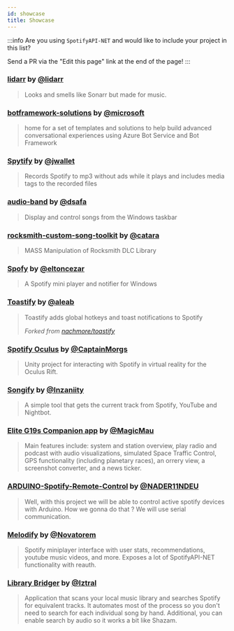 ```yaml
---
id: showcase
title: Showcase
---
```


:::info
Are you using `SpotifyAPI-NET` and would like to include your project in this list?

Send a PR via the "Edit this page" link at the end of the page!
:::

### [lidarr](https://github.com/lidarr/Lidarr) by [@lidarr](https://github.com/lidarr)

> Looks and smells like Sonarr but made for music.

### [botframework-solutions](https://github.com/microsoft/botframework-solutions) by [@microsoft](https://github.com/microsoft)

> home for a set of templates and solutions to help build advanced conversational experiences using Azure Bot Service and Bot Framework

### [Spytify](https://github.com/jwallet/spy-spotify) by [@jwallet](https://github.com/jwallet)

> Records Spotify to mp3 without ads while it plays and includes media tags to the recorded files

### [audio-band](https://github.com/dsafa/audio-band) by [@dsafa](https://github.com/dsafa)

> Display and control songs from the Windows taskbar

### [rocksmith-custom-song-toolkit](https://github.com/catara/rocksmith-custom-song-toolkit) by [@catara](https://github.com/catara)

> MASS Manipulation of Rocksmith DLC Library

### [Spofy](https://github.com/eltoncezar/Spofy) by [@eltoncezar](https://github.com/eltoncezar)

> A Spotify mini player and notifier for Windows

### [Toastify](https://github.com/aleab/toastify) by [@aleab](https://github.com/aleab)

> Toastify adds global hotkeys and toast notifications to Spotify
>
> *Forked from [nachmore/toastify](https://github.com/nachmore/toastify)*

### [Spotify Oculus](https://github.com/CaptainMorgs/spotify-oculus-release) by [@CaptainMorgs](https://github.com/CaptainMorgs)

> Unity project for interacting with Spotify in virtual reality for the Oculus Rift.

### [Songify](https://github.com/Inzaniity/Songify) by [@Inzaniity](https://github.com/Inzaniity)

> A simple tool that gets the current track from Spotify, YouTube and Nightbot.

### [Elite G19s Companion app](https://forums.frontier.co.uk/threads/elite-g19s-companion-app-with-simulated-space-traffic-control.226782/) by [@MagicMau](https://github.com/MagicMau)

> Main features include: system and station overview, play radio and podcast with audio visualizations, simulated Space Traffic Control, GPS functionality (including planetary races), an orrery view, a screenshot converter, and a news ticker.

### [ARDUINO-Spotify-Remote-Control](https://github.com/NADER11NDEU/ARDUINO-Spotify-Remote-Control) by [@NADER11NDEU](https://github.com/NADER11NDEU)

> Well, with this project we will be able to control active spotify devices with Arduino. How we gonna do that ? We will use serial communication.

### [Melodify](https://github.com/novatorem/Melodify) by [@Novatorem](https://github.com/Novatorem)

> Spotify miniplayer interface with user stats, recommendations, youtube music videos, and more. Exposes a lot of SpotifyAPI-NET functionality with reauth.

### [Library Bridger](https://github.com/Iztral/Library-Bridger-2) by [@Iztral](https://github.com/Iztral)

> Application that scans your local music library and searches Spotify for equivalent tracks. It automates most of the process so you don't need to search for each individual song by hand. Additional, you can enable search by audio so it works a bit like Shazam.
